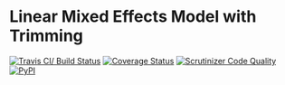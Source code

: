 # Linear Mixed Effects Model with Trimming

[![Travis CI/ Build Status](https://travis-ci.org/ramittal/limetr.svg?branch=condapkg)](https://travis-ci.org/ramittal/limetr)
[![Coverage Status](https://coveralls.io/repos/github/ramittal/limetr/badge.svg?branch=condapkg)](https://coveralls.io/github/ramittal/limetr?branch=condapkg)
[![Scrutinizer Code Quality](https://scrutinizer-ci.com/g/ramittal/limetr/badges/quality-score.png?b=condapkg)](https://scrutinizer-ci.com/g/ramittal/limetr/?branch=condapkg)
[![PyPI](https://img.shields.io/pypi/v/ramittal.svg)](https://badge.fury.io/py/ramittal)


